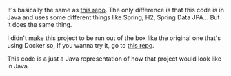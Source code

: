 It's basically the same as <a href='https://github.com/wuzue/capivara-do-pix'>this repo</a>. The only difference is that this code is in Java and uses some different things like Spring, H2, Spring Data JPA... But it does the same thing. <br>

I didn't make this project to be run out of the box like the original one that's using Docker so, If you wanna try it, go to <a href='https://github.com/wuzue/capivara-do-pix'>this repo</a>. <br>

This code is a just a Java representation of how that project would look like in Java.


